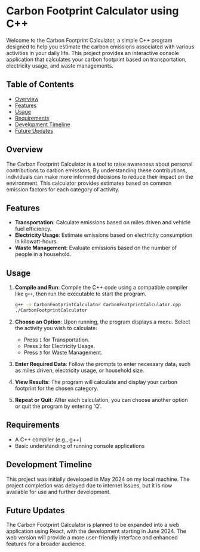 # Carbon Footprint Calculator using C++

Welcome to the Carbon Footprint Calculator, a simple C++ program designed to help you estimate the carbon emissions associated with various activities in your daily life. This project provides an interactive console application that calculates your carbon footprint based on transportation, electricity usage, and waste managements.

## Table of Contents

- [Overview](#overview)
- [Features](#features)
- [Usage](#usage)
- [Requirements](#requirements)
- [Development Timeline](#development-timeline)
- [Future Updates](#future-updates)

## Overview

The Carbon Footprint Calculator is a tool to raise awareness about personal contributions to carbon emissions. By understanding these contributions, individuals can make more informed decisions to reduce their impact on the environment. This calculator provides estimates based on common emission factors for each category of activity.

## Features

- **Transportation**: Calculate emissions based on miles driven and vehicle fuel efficiency.
- **Electricity Usage**: Estimate emissions based on electricity consumption in kilowatt-hours.
- **Waste Management**: Evaluate emissions based on the number of people in a household.

## Usage

1. **Compile and Run**: Compile the C++ code using a compatible compiler like `g++`, then run the executable to start the program.

   ```bash
   g++ -o CarbonFootprintCalculator CarbonFootprintCalculator.cpp
   ./CarbonFootprintCalculator
   ```

2. **Choose an Option**: Upon running, the program displays a menu. Select the activity you wish to calculate:
    - Press `1` for Transportation.
    - Press `2` for Electricity Usage.
    - Press `3` for Waste Management.

3. **Enter Required Data**: Follow the prompts to enter necessary data, such as miles driven, electricity usage, or household size.

4. **View Results**: The program will calculate and display your carbon footprint for the chosen category.

5. **Repeat or Quit**: After each calculation, you can choose another option or quit the program by entering 'Q'.

## Requirements

- A C++ compiler (e.g., g++)
- Basic understanding of running console applications

## Development Timeline

This project was initially developed in May 2024 on my local machine. The project completion was delayed due to internet issues, but it is now available for use and further development.

## Future Updates

The Carbon Footprint Calculator is planned to be expanded into a web application using React, with the development starting in June 2024. The web version will provide a more user-friendly interface and enhanced features for a broader audience.

